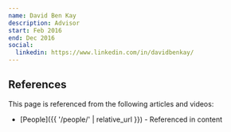 ```yaml
---
name: David Ben Kay
description: Advisor
start: Feb 2016
end: Dec 2016
social:
  linkedin: https://www.linkedin.com/in/davidbenkay/
---
```


## References

This page is referenced from the following articles and videos:

- [People]({{ '/people/' | relative_url }}) - Referenced in content